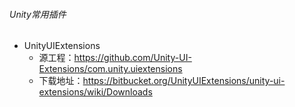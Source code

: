
###### Unity常用插件

- UnityUIExtensions
  - 源工程：https://github.com/Unity-UI-Extensions/com.unity.uiextensions
  - 下载地址：https://bitbucket.org/UnityUIExtensions/unity-ui-extensions/wiki/Downloads